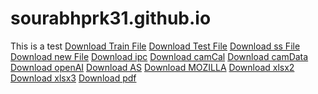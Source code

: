# sourabhprk31.github.io



This is a test
<a href="answers.json">Download Train File</a>
<a href="answers_test.json">Download Test File</a>
<a href="ss.json">Download ss File</a>
<a href="answers2.json">Download new File</a>
<a href="initial_perspective_calibration.py">Download ipc</a>
<a href="new_cam_cal_for_real_robot.py">Download camCal</a>
<a href="camera_data.zip">Download camData</a>
<a href="openAI.zip">Download openAI</a>
<a href="Automation_Script.zip">Download AS</a>
<a href="MOZILLA.zip">Download MOZILLA</a>
<a href="Bug_Data.xlsx">Download xlsx2</a>
<a href="UC_1_Duplicate_Defect_Identification_v0.4.pptx">Download xlsx3</a>
<a href="SBI Password Change.pdf">Download pdf</a>
